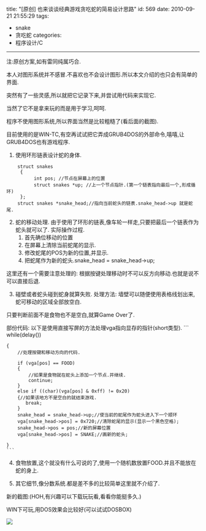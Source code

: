 title: "[原创] 也来谈谈经典游戏贪吃蛇的简易设计思路"
id: 569
date: 2010-09-21 21:55:29
tags: 
- snake
- 贪吃蛇
categories: 
- 程序设计/C
---

注:原创方案,如有雷同纯属巧合.

本人对图形系统并不感冒.不喜欢也不会设计图形.所以本文介绍的也只会有简单的界面.

突然有了一些灵感,所以就把它记录下来,并尝试用代码来实现它.

当然了它不是拿来玩的而是用于学习,呵呵.

程序不使用图形系统,所以界面当然是比较粗糙了(看后面的截图).

目前使用的是WIN-TC,有空再试试把它弄成GRUB4DOS的外部命令,嘻嘻,让GRUB4DOS也有游戏程序.

1. 使用环形链表设计蛇的身体.
```
    struct snakes
     {
          int pos; //节点在屏幕上的位置
          struct snakes *up; //上一个节点指针.(第一个链表指向最后一个,形成循环)
     };
    struct snakes *snake_head;//指向当前蛇头的链表.snake_head->up 就是蛇尾.
```
2. 蛇的移动处理.
 由于使用了环形的链表,像车轮一样走,只要把最后一个链表作为蛇头就可以了.
 实际操作过程.
   1.  首先确位移动的位置
   2.  在屏幕上清除当前蛇尾的显示.
   3.  修改蛇尾的POS为新的位置,并显示.
   4.  把蛇尾作为新的蛇头.snake\_head = snake\_head->up; 

 这里还有一个需要注意处理的:
 根据按键处理移动时不可以反方向移动.也就是说不可以直接后退.

3. 碰壁或者蛇头碰到蛇身就算失败.
   处理方法:
   墙壁可以随便使用表格线划出来,蛇可移动的区域全部放空白.

  只要判断前面不是食物也不是空白,就算Game Over了.

   部份代码:
   以下是使用直接写屏的方法处理vga指向显存的指针(short类型).
    ```
    while(delay())

    {
	    //处理按键和移动方向的代码.

	    if (vga[pos] == FOOD)
	    {
		    //如果是食物就在蛇头上添加一个节点.并继续.
		    continue;
	    }
	    else if ((char)(vga[pos] & 0xff) != 0x20)
	    {//如果该地方不是空白的就结束游戏.
	 	   break;
	    }
	    snake_head = snake_head->up;//使当前的蛇尾作为蛇头进入下一个顺环
	    vga[snake_head->pos] = 0x720;//清除蛇尾的显示(显示一个黑色空格);
	    snake_head->pos = pos;//新的屏幕位置
	    vga[snake_head->pos] = SNAKE;//画新的蛇头;

    }
    ```
4. 食物放置,这个就没有什么可说的了,使用一个随机数放置FOOD.并且不能放在蛇的身上.

5. 其它细节,像分数系统.都是差不多的比较简单这里就不介绍了.

新的截图:(HOH,有兴趣可以下载玩玩看,看看你能挺多久.)

 WIN下可玩,用DOS效果会比较好(可以试试DOSBOX)

 ![]([CDN_URL]:/upload/2010/09/CB80560132AD3CF62ADB81CF831F1D88BC096E3D.png)
